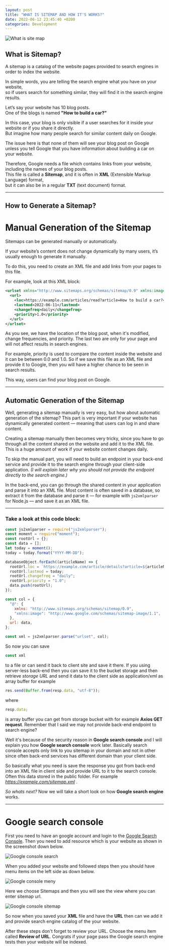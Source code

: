 ```yaml
---
layout: post
title: "WHAT IS SITEMAP AND HOW IT'S WORKS?"
date: 2022-06-12 23:45:40 +0200
categories: Development
---
```


![What is site map](/assets/images/what_is_sitemap/what_is_sitemap.jpg)

## **What is Sitemap?**

A sitemap is a catalog of the website pages provided to search engines in order to index the website.

In simple words, you are telling the search engine what you have on your website,  
so if users search for something similar, they will find it in the search engine results.

Let’s say your website has 10 blog posts.  
One of the blogs is named **"How to build a car?"**

In this case, your blog is only visible if a user searches for it inside your website or if you share it directly.  
But imagine how many people search for similar content daily on Google.

The issue here is that none of them will see your blog post on Google unless you tell Google that you have information about building a car on your website.

Therefore, Google needs a file which contains links from your website, including the names of your blog posts.  
This file is called a **Sitemap**, and it is often in **XML** (Extensible Markup Language) format,  
but it can also be in a regular **TXT** (text document) format.

---

## **How to Generate a Sitemap?**

# Manual Generation of the Sitemap

Sitemaps can be generated manually or automatically.

If your website’s content does not change dynamically by many users, it’s usually enough to generate it manually.

To do this, you need to create an XML file and add links from your pages to this file.

For example, look at this XML block:

```xml
<urlset xmlns="http://www.sitemaps.org/schemas/sitemap/0.9" xmlns:image="http://www.google.com/schemas/sitemap-image/1.1">
  <url>
    <loc>https://example.com/articles/read?article=How to build a car?</loc>
    <lastmod>2022-06-11</lastmod>
    <changefreq>daily</changefreq>
    <priority>1.0</priority>
  </url>
</urlset>
```

As you see, we have the location of the blog post, when it's modified, change frequencies, and priority. The last two are only for your page and will not affect results in search engines.

For example, priority is used to compare the content inside the website and it can be between 0.0 and 1.0. So if we save this file as an XML file and provide it to Google, then you will have a higher chance to be seen in search results.

This way, users can find your blog post on Google.

---

## **Automatic Generation of the Sitemap**

Well, generating a sitemap manually is very easy, but how about automatic generation of the sitemap? This part is very important if your website has dynamically generated content — meaning that users can log in and share content.

Creating a sitemap manually then becomes very tricky, since you have to go through all the content shared on the website and add it to the XML file. This is a huge amount of work if your website content changes daily.

To skip the manual part, you will need to build an endpoint in your back-end service and provide it to the search engine through your client-side application. _(I will explain later why you should not provide the endpoint directly to the search engine.)_

In the back-end, you can go through the shared content in your application and parse it into an XML file. Most content is often saved in a database, so extract it from the database and parse it — for example with `js2xmlparser` for Node.js — and save it as an XML file.

---

### Take a look at this code block:

```javascript
const js2xmlparser = require("js2xmlparser");
const moment = require("moment");
const rootUrl = {};
const data = [];
let today = moment();
today = today.format("YYYY-MM-DD");

databaseObject.forEach((articleName) => {
  rootUrl.loc = `https://example.com/article/details?article=${articleName}`;
  rootUrl.lastmod = today;
  rootUrl.changefreq = "daily";
  rootUrl.priority = "1.0";
  data.push(rootUrl);
});

const col = {
  "@": {
    xmlns: "http://www.sitemaps.org/schemas/sitemap/0.9",
    "xmlns:image": "http://www.google.com/schemas/sitemap-image/1.1",
  },
  url: data,
};

const xml = js2xmlparser.parse("urlset", col);
```

So now you can save

```javascript
const xml
```

to a file or can send it back to client site and save it there. If you using server-less back-end then you can save it to the bucket storage and then retrieve _storage URL_ and send it data to the client side as application/xml as array buffer for example

```javascript
res.send(Buffer.from(resp.data, "utf-8"));
```

where

```javascript
resp.data;
```

is array buffer you can get from storage bucket with for example **Axios GET request**. Remember that I said we may not provide back-end endpoint to search engine?

Well it's because of the security reason in **Google search console** and I will explain you how **Google search console** work later. Basically search console accepts only link to you sitemap in your domain and not in other since often back-end services has different domain than your client side.

So basically what you need is save the response you got from back-end into an XML file in client side and provide URL to it to the search console. Often this data stored in the public folder. For example _https://example.com/sitemap.xml_ .

_So whats next?_ Now we will take a short look on how **Google search engine** works.

---

# **Google search console**

First you need to have an google account and login to the [Google Search Console](https://search.google.com/search-console). Then you need to add resource which is your website as shown in the screenshot down below.

![Google console search](/assets/images/what_is_sitemap/google_console_search.png)

When you added your website and followed steps then you should have menu items on the left side as down below.

![Google console meny](/assets/images/what_is_sitemap/google_console_meny.png)

Here we choose Sitemaps and then you will see the view where you can enter sitemap url.

![Google console sitemap](/assets/images/what_is_sitemap/google_console_sitemaps.png)

So now when you saved your **XML** file and have the **URL** then can we add it and provide search engine catalog of the your website.

After these steps don't forget to review your URL. Choose the menu item called **Review of URL**. Congrats if your page pass the Google search engine tests then your website will be indexed.
